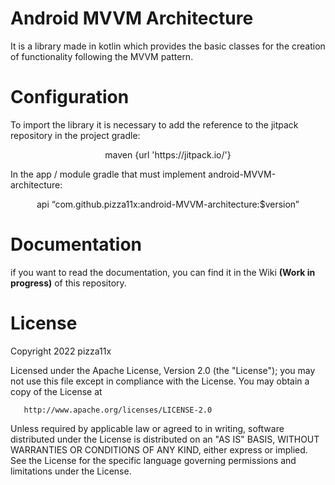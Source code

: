 # Android MVVM Architecture
It is a library made in kotlin which provides the basic classes for the creation of functionality following the MVVM pattern.

# Configuration
To import the library it is necessary to add the reference to the jitpack repository in the project gradle:
<p align="center">
maven {url 'https://jitpack.io/'}
</p>

In the app / module gradle that must implement android-MVVM-architecture:
<p align="center">
api “com.github.pizza11x:android-MVVM-architecture:$version”
</p>

# Documentation
if you want to read the documentation, you can find it in the Wiki **(Work in progress)** of this repository.

# License
Copyright 2022 pizza11x

Licensed under the Apache License, Version 2.0 (the "License");
you may not use this file except in compliance with the License.
You may obtain a copy of the License at

       http://www.apache.org/licenses/LICENSE-2.0

Unless required by applicable law or agreed to in writing, software
distributed under the License is distributed on an "AS IS" BASIS,
WITHOUT WARRANTIES OR CONDITIONS OF ANY KIND, either express or implied.
See the License for the specific language governing permissions and
limitations under the License.
